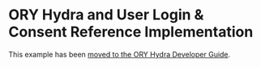 # ORY Hydra and User Login & Consent Reference Implementation

This example has been [moved to the ORY Hydra Developer Guide](https://www.ory.sh/docs/guides/master/hydra/1-tutorial/).
